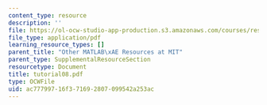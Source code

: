 ```yaml
---
content_type: resource
description: ''
file: https://ol-ocw-studio-app-production.s3.amazonaws.com/courses/res-18-002-introduction-to-matlab-spring-2008/ac77799716f371692807099542a253ac_tutorial08.pdf
file_type: application/pdf
learning_resource_types: []
parent_title: "Other MATLAB\xAE Resources at MIT"
parent_type: SupplementalResourceSection
resourcetype: Document
title: tutorial08.pdf
type: OCWFile
uid: ac777997-16f3-7169-2807-099542a253ac
---
```

